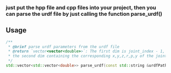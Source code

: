 ### just put the hpp file and cpp files into your project, then you can parse the urdf file by just calling the function parse_urdf()

## Usage
```cpp
/**
 * @brief parse urdf parameters from the urdf file
 * @return `vector<vector<double>>`: The first dim is joint_index - 1, and 
 * the second dim containing the corresponding x,y,z,r,p,y of the joint
 */
std::vector<std::vector<double>> parse_urdf(const std::string &urdfPath);
```
